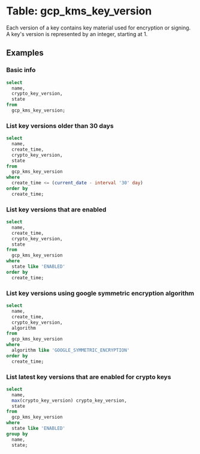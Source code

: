 # Table: gcp_kms_key_version

Each version of a key contains key material used for encryption or signing. A key's version is represented by an integer, starting at 1.

## Examples

### Basic info

```sql
select
  name,
  crypto_key_version,
  state
from
  gcp_kms_key_version;
```

### List key versions older than 30 days

```sql
select
  name,
  create_time,
  crypto_key_version,
  state
from
  gcp_kms_key_version
where
  create_time <= (current_date - interval '30' day)
order by
  create_time;
```

### List key versions that are enabled

```sql
select
  name,
  create_time,
  crypto_key_version,
  state
from
  gcp_kms_key_version
where
  state like 'ENABLED'
order by
  create_time;
```

### List key versions using google symmetric encryption algorithm

```sql
select
  name,
  create_time,
  crypto_key_version,
  algorithm
from
  gcp_kms_key_version
where
  algorithm like 'GOOGLE_SYMMETRIC_ENCRYPTION'
order by
  create_time;
```
### List latest key versions that are enabled for crypto keys

```sql
select 
  name,
  max(crypto_key_version) crypto_key_version, 
  state 
from 
  gcp_kms_key_version 
where 
  state like 'ENABLED' 
group by 
  name,
  state;
```